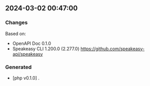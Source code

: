 

## 2024-03-02 00:47:00
### Changes
Based on:
- OpenAPI Doc 0.1.0 
- Speakeasy CLI 1.200.0 (2.277.0) https://github.com/speakeasy-api/speakeasy
### Generated
- [php v0.1.0] .